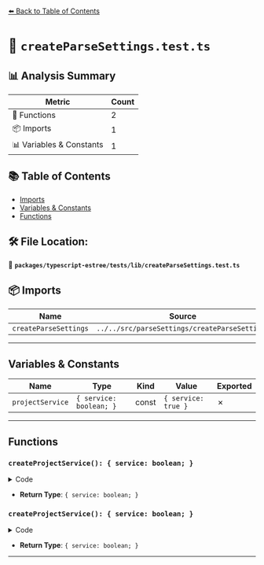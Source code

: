 [⬅️ Back to Table of Contents](../../../../index.md)

# 📄 `createParseSettings.test.ts`

## 📊 Analysis Summary

| Metric | Count |
|--------|-------|
| 🔧 Functions | 2 |
| 📦 Imports | 1 |
| 📊 Variables & Constants | 1 |

## 📚 Table of Contents

- [Imports](#imports)
- [Variables & Constants](#variables-constants)
- [Functions](#functions)

## 🛠️ File Location:
📂 **`packages/typescript-estree/tests/lib/createParseSettings.test.ts`**

## 📦 Imports

| Name | Source |
|------|--------|
| `createParseSettings` | `../../src/parseSettings/createParseSettings` |


---

## Variables & Constants

| Name | Type | Kind | Value | Exported |
|------|------|------|-------|----------|
| `projectService` | `{ service: boolean; }` | const | `{ service: true }` | ✗ |


---

## Functions

### `createProjectService(): { service: boolean; }`

<details><summary>Code</summary>

```ts
() => projectService
```
</details>

- **Return Type**: `{ service: boolean; }`
### `createProjectService(): { service: boolean; }`

<details><summary>Code</summary>

```ts
() => projectService
```
</details>

- **Return Type**: `{ service: boolean; }`

---